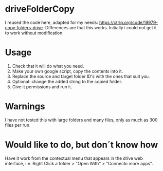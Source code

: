 # driveFolderCopy
I reused the code here, adapted for my needs: https://ctrlq.org/code/19979-copy-folders-drive. Differences are that this works. Initially i could not get it to work without modification.

# Usage
1. Check that it will do what you need.
2. Make your own google script, copy the contents into it.
3. Replace the source and target folder ID's with the ones that suit you.
4. Optional: change the added string to the copied folder.
5. Give it permissions and run it.

# Warnings
I have not tested this with large folders and many files, only as much as 300 files per run.

# Would like to do, but don´t know how
Have it work from the contextual menu that appears in the drive web interface, i.e. Right Click a folder > "Open With" > "Connecto more apps".
